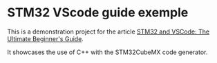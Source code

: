 # STM32 VScode guide exemple

This is a demonstration project for the article [STM32 and VSCode: The Ultimate Beginner's Guide](https://zenembed.com/vscode-cubemx-guide).

It showcases the use of C++ with the STM32CubeMX code generator.
